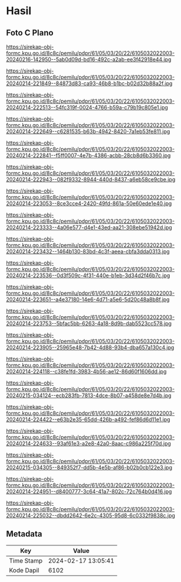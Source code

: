# Hasil

## Foto C Plano

https://sirekap-obj-formc.kpu.go.id/8c8c/pemilu/pdpr/61/05/03/20/22/6105032022003-20240216-142950--5ab0d09d-bd16-492c-a2ab-ee3f42918e44.jpg

https://sirekap-obj-formc.kpu.go.id/8c8c/pemilu/pdpr/61/05/03/20/22/6105032022003-20240214-221849--84873d83-ca93-46b8-b1bc-b02d32b88a2f.jpg

https://sirekap-obj-formc.kpu.go.id/8c8c/pemilu/pdpr/61/05/03/20/22/6105032022003-20240214-222513--54fc319f-0024-4766-b59a-c79b19c805e1.jpg

https://sirekap-obj-formc.kpu.go.id/8c8c/pemilu/pdpr/61/05/03/20/22/6105032022003-20240214-222649--c6281535-b63b-4942-8420-7a1eb53fe811.jpg

https://sirekap-obj-formc.kpu.go.id/8c8c/pemilu/pdpr/61/05/03/20/22/6105032022003-20240214-222841--f5ff0007-4e7b-4386-acbb-28cb8d6b3360.jpg

https://sirekap-obj-formc.kpu.go.id/8c8c/pemilu/pdpr/61/05/03/20/22/6105032022003-20240214-222943--082f9332-8944-440d-8437-a6eb58ce9cbe.jpg

https://sirekap-obj-formc.kpu.go.id/8c8c/pemilu/pdpr/61/05/03/20/22/6105032022003-20240214-223053--8ce3cce4-2420-49fd-861a-50e60ede1e40.jpg

https://sirekap-obj-formc.kpu.go.id/8c8c/pemilu/pdpr/61/05/03/20/22/6105032022003-20240214-223333--4a06e577-d4e1-43ed-aa21-308ebe51942d.jpg

https://sirekap-obj-formc.kpu.go.id/8c8c/pemilu/pdpr/61/05/03/20/22/6105032022003-20240214-223432--1464b130-83bd-4c3f-aeea-cbfa3dda0313.jpg

https://sirekap-obj-formc.kpu.go.id/8c8c/pemilu/pdpr/61/05/03/20/22/6105032022003-20240214-223536--0d3f509c-4f31-440e-b1eb-3d34d2f46b7c.jpg

https://sirekap-obj-formc.kpu.go.id/8c8c/pemilu/pdpr/61/05/03/20/22/6105032022003-20240214-223651--a4e37180-14e6-4d71-a5e6-5d20c48a8b8f.jpg

https://sirekap-obj-formc.kpu.go.id/8c8c/pemilu/pdpr/61/05/03/20/22/6105032022003-20240214-223753--5bfac5bb-6263-4a18-8d9b-dab5523cc578.jpg

https://sirekap-obj-formc.kpu.go.id/8c8c/pemilu/pdpr/61/05/03/20/22/6105032022003-20240214-223905--25965e48-7b42-4d88-93b4-dba657a130c4.jpg

https://sirekap-obj-formc.kpu.go.id/8c8c/pemilu/pdpr/61/05/03/20/22/6105032022003-20240214-224118--c38fe1fd-3983-4b56-ae12-86d60f1606dd.jpg

https://sirekap-obj-formc.kpu.go.id/8c8c/pemilu/pdpr/61/05/03/20/22/6105032022003-20240215-034124--ecb283fb-7813-4dce-8b07-a458de8e7d4b.jpg

https://sirekap-obj-formc.kpu.go.id/8c8c/pemilu/pdpr/61/05/03/20/22/6105032022003-20240214-224422--e63b2e35-65dd-426b-a492-fef86d6d11e1.jpg

https://sirekap-obj-formc.kpu.go.id/8c8c/pemilu/pdpr/61/05/03/20/22/6105032022003-20240214-224633--93af61e3-a2e8-42a0-8aac-c986a225f70d.jpg

https://sirekap-obj-formc.kpu.go.id/8c8c/pemilu/pdpr/61/05/03/20/22/6105032022003-20240215-034305--849352f7-dd5b-4e5b-af86-b02b0cb122e3.jpg

https://sirekap-obj-formc.kpu.go.id/8c8c/pemilu/pdpr/61/05/03/20/22/6105032022003-20240214-224951--d8400777-3c64-41a7-802c-72c764b0d416.jpg

https://sirekap-obj-formc.kpu.go.id/8c8c/pemilu/pdpr/61/05/03/20/22/6105032022003-20240214-225032--dbdd2642-6e2c-4305-95d8-6c0332f9838c.jpg


## Metadata

| Key        | Value               |
| ---------- | ------------------- |
| Time Stamp | 2024-02-17 13:05:41 |
| Kode Dapil | 6102                |



